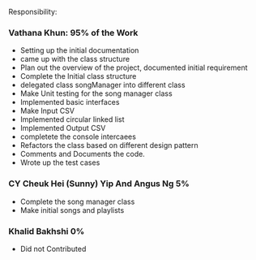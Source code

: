 Responsibility: 
### Vathana Khun: 95% of the Work
- Setting up the initial documentation
- came up with the class structure
- Plan out the overview of the project, documented initial requirement
- Complete the Initial class structure
- delegated class songManager into different class
- Make Unit testing for the song manager class
- Implemented basic interfaces
- Make Input CSV 
- Implemented circular linked list 
- Implemented Output CSV
- completete the console intercaees
- Refactors the class based on different design pattern
- Comments and Documents the code.
- Wrote up the test cases
  
### CY Cheuk Hei (Sunny) Yip And Angus Ng 5%
- Complete the song manager class
- Make initial songs and playlists

### Khalid Bakhshi 0%
- Did not Contributed 